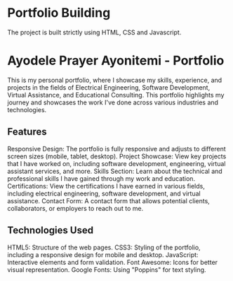 # Portfolio Building
 The project is built strictly using HTML, CSS and Javascript.

# Ayodele Prayer Ayonitemi - Portfolio

This is my personal portfolio, where I showcase my skills, experience, and projects in the fields of Electrical Engineering, Software Development, Virtual Assistance, and Educational Consulting. This portfolio highlights my journey and showcases the work I've done across various industries and technologies.

## Features

Responsive Design: The portfolio is fully responsive and adjusts to different screen sizes (mobile, tablet, desktop).
Project Showcase: View key projects that I have worked on, including software development, engineering, virtual assistant services, and more.
Skills Section: Learn about the technical and professional skills I have gained through my work and education.
Certifications: View the certifications I have earned in various fields, including electrical engineering, software development, and virtual assistance.
Contact Form: A contact form that allows potential clients, collaborators, or employers to reach out to me.

## Technologies Used

HTML5: Structure of the web pages.
CSS3: Styling of the portfolio, including a responsive design for mobile and desktop.
JavaScript: Interactive elements and form validation.
Font Awesome: Icons for better visual representation.
Google Fonts: Using "Poppins" for text styling.